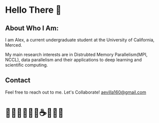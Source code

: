 # Hello There 👋

## About Who I Am:

I am Alex, a current undergraduate student at the University of California, Merced. 

My main research interests are in Distrubted Memory Parallelism(MPI, NCCL), data parallelism and their applications to deep learning and scientific computing. 


## Contact
Feel free to reach out to me. Let's Collaborate!
aevilla160@gmail.com
# 🧑🏻‍💻🧑🏻‍🔬☕️🍋📝🏫
